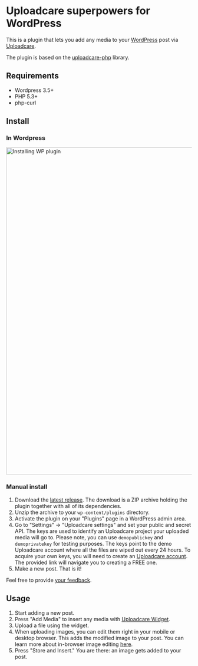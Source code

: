 # Uploadcare superpowers for WordPress

This is a plugin that lets you add any media to your [WordPress][5] post via
[Uploadcare][1].

The plugin is based on the [uploadcare-php][4] library.

## Requirements

- Wordpress 3.5+
- PHP 5.3+
- php-curl

## Install

### In Wordpress

<a href="https://wordpress.org/plugins/uploadcare/" title="Navigate to the plugin page">
  <img src="https://ucarecdn.com/a6ed4f07-46d4-45f1-9a2e-1bef04d9f21a/InstallFromWP.gif"
       width="888" alt="Installing WP plugin">
</a>

### Manual install

1. Download the [latest release][3]. The download is a ZIP archive holding the
   plugin together with all of its dependencies.
2. Unzip the archive to your `wp-content/plugins` directory.
3. Activate the plugin on your "Plugins" page in a WordPress admin area.
4. Go to "Settings" -> "Uploadcare settings" and set your public and secret API.
   The keys are used to identify an Uploadcare project your uploaded media will
   go to. Please note, you can use `demopublickey` and `demoprivatekey` for
   testing purposes. The keys point to the demo Uploadcare account where all the
   files are wiped out every 24 hours.
   To acquire your own keys, you will need to create
   an [Uploadcare account](https://uploadcare.com/accounts/create/free/). The
   provided link will navigate you to creating a FREE one.
5. Make a new post. That is it!

Feel free to provide [your feedback](mailto:hello@uploadcare.com).

## Usage

1. Start adding a new post.
2. Press "Add Media" to insert any media with
   [Uploadcare Widget](https://uploadcare.com/features/widget/).
3. Upload a file using the widget.
4. When uploading images, you can edit them right in your mobile or desktop
   browser. This adds the modified image to your post. You can learn more about
   in-browser image editing [here](https://uploadcare.com/features/image_processing/).
5. Press "Store and Insert." You are there: an image gets added to your post.

[1]: https://uploadcare.com/
[2]: https://uploadcare.com/documentation/reference/basic/cdn.html
[3]: https://github.com/uploadcare/uploadcare-wordpress/releases
[4]: https://github.com/uploadcare/uploadcare-php
[5]: http://wordpress.org/
